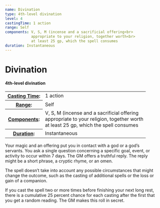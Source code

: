 ```yaml
---
name: Divination
type: 4th-level divination
level: 4
castingTime: 1 action
range: Self
components: V, S, M (incense and a sacrificial offering<br>
			appropriate to your religion, together worth<br>
			at least 25 gp, which the spell consumes
duration: Instantaneous
---
```


Divination
==========

#### 4th-level divination

<table cellspacing="0" class="statBlock"><tbody><tr><th><a href="/srd/spellcasting/castingASpell.htm#castingtime">Casting Time</a>:</th><td>1 action</td></tr><tr><th><a href="/srd/spellcasting/castingASpell.htm#range">Range</a>:</th><td>Self</td></tr><tr><th><a href="/srd/spellcasting/castingASpell.htm#components">Components</a>:</th><td>V, S, M (incense and a sacrificial offering<br>appropriate to your religion, together worth<br>at least 25 gp, which the spell consumes</td></tr><tr><th><a href="/srd/spellcasting/castingASpell.htm#duration">Duration</a>:</th><td>Instantaneous</td></tr></tbody></table>

Your magic and an offering put you in contact with a god or a god’s servants. You ask a single question concerning a specific goal, event, or activity to occur within 7 days. The GM offers a truthful reply. The reply might be a short phrase, a cryptic rhyme, or an omen.

The spell doesn’t take into account any possible circumstances that might change the outcome, such as the casting of additional spells or the loss or gain of a companion.

If you cast the spell two or more times before finishing your next long rest, there is a cumulative 25 percent chance for each casting after the first that you get a random reading. The GM makes this roll in secret.